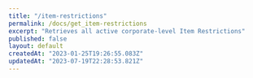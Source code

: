 ```yaml
---
title: "/item-restrictions"
permalink: /docs/get_item-restrictions
excerpt: "Retrieves all active corporate-level Item Restrictions"
published: false
layout: default
createdAt: "2023-01-25T19:26:55.083Z"
updatedAt: "2023-07-19T22:28:53.821Z"
---
```

